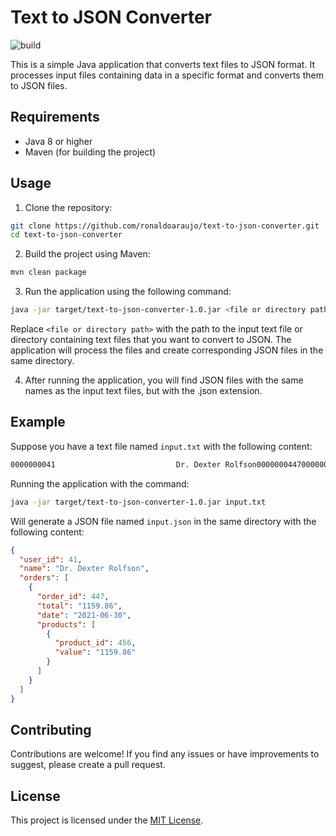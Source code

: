 # Text to JSON Converter
![build](https://github.com/ronaldoaraujo/text-to-json-converter/actions/workflows/ci.yml/badge.svg)

This is a simple Java application that converts text files to JSON format. It processes input files containing data in a specific format and converts them to JSON files.

## Requirements

- Java 8 or higher
- Maven (for building the project)

## Usage

1. Clone the repository:

```sh
git clone https://github.com/ronaldoaraujo/text-to-json-converter.git
cd text-to-json-converter
```

2. Build the project using Maven:

```sh
mvn clean package
```

3. Run the application using the following command:
```sh
java -jar target/text-to-json-converter-1.0.jar <file or directory path>
```
Replace `<file or directory path>` with the path to the input text file or directory containing text files that you want to convert to JSON. The application will process the files and create corresponding JSON files in the same directory.

4. After running the application, you will find JSON files with the same names as the input text files, but with the .json extension.

## Example

Suppose you have a text file named `input.txt` with the following content:
```txt
0000000041                           Dr. Dexter Rolfson00000004470000000004     1159.8620210630
```
Running the application with the command:
```sh
java -jar target/text-to-json-converter-1.0.jar input.txt
```

Will generate a JSON file named `input.json` in the same directory with the following content:

```json
{
  "user_id": 41,
  "name": "Dr. Dexter Rolfson",
  "orders": [
    {
      "order_id": 447,
      "total": "1159.86",
      "date": "2021-06-30",
      "products": [
        {
          "product_id": 456,
          "value": "1159.86"
        }
      ]
    }
  ]
}
```

## Contributing

Contributions are welcome! If you find any issues or have improvements to suggest, please create a pull request.

## License

This project is licensed under the [MIT License](https://www.mit.edu/~amini/LICENSE.md).
